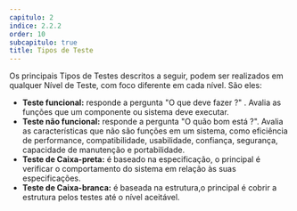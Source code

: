 ```yaml
---
capitulo: 2
indice: 2.2.2
order: 10
subcapitulo: true
title: Tipos de Teste
---
```


<p>Os principais Tipos de Testes descritos a seguir, podem ser realizados em qualquer Nível de Teste, com foco diferente em cada nível. São eles: </p>

<ul>
    <li><b>Teste funcional:</b> responde a pergunta "O que deve fazer ?" . Avalia as funções que um componente ou sistema deve executar. </li>
    <li><b>Teste não funcional:</b> responde a pergunta "O quão bom está ?". Avalia as características que não são funções em um sistema, como eficiência de performance, compatibilidade, usabilidade, confiança, segurança, capacidade de manutenção e portabilidade. </li>
    <li><b>Teste de Caixa-preta:</b> é baseado na especificação, o principal é verificar o comportamento do sistema em relação às suas especificações.</li>
    <li><b>Teste de Caixa-branca:</b> é baseada na estrutura,o principal é cobrir a estrutura pelos testes até o nível aceitável.</li>
</ul>
